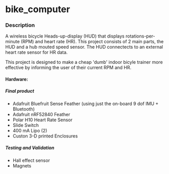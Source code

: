 # bike_computer

### Description

A wireless bicycle Heads-up-display (HUD) that displays rotations-per-minute (RPM) and heart rate (HR). This project consists of 2 main parts, the HUD and a hub mouted speed sensor. The HUD connectects to an external heart rate sensor for HR data.

This project is designed to make a cheap 'dumb' indoor bicyle trainer more effective by informing the user of their current RPM and HR.

#### Hardware:

##### Final product
- Adafruit Bluefruit Sense Feather (using just the on-board 9 dof IMU + Bluetooth)
- Adafruit nRF52840 Feather
- Polar H10 Heart Rate Sensor
- Slide Switch
- 400 mA Lipo (2)
- Custon 3-D printed Enclosures

##### Testing and Validation
- Hall effect sensor
- Magnets